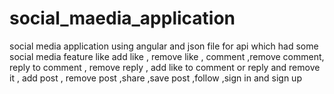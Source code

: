 # social_maedia_application
social media application using angular and json file for api which had some social media feature like add like , remove like , comment ,remove comment, reply to comment , remove reply , add like to comment or reply and remove it , add post , remove post ,share ,save post ,follow ,sign in and sign up 
